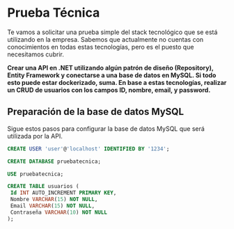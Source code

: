 # Prueba Técnica

Te vamos a solicitar una prueba simple del stack tecnológico que se está utilizando en la empresa. Sabemos que actualmente no cuentas con conocimientos en todas estas tecnologías, pero es el puesto que necesitamos cubrir.

**Crear una API en .NET utilizando algún patrón de diseño (Repository), Entity Framework y conectarse a una base de datos en MySQL. Si todo esto puede estar dockerizado, suma. En base a estas tecnologías, realizar un CRUD de usuarios con los campos ID, nombre, email, y password.**

## Preparación de la base de datos MySQL

Sigue estos pasos para configurar la base de datos MySQL que será utilizada por la API.

   ```sql
   CREATE USER 'user'@'localhost' IDENTIFIED BY '1234';
   
   CREATE DATABASE pruebatecnica;
   
   USE pruebatecnica;
   
   CREATE TABLE usuarios (
    Id INT AUTO_INCREMENT PRIMARY KEY,
    Nombre VARCHAR(15) NOT NULL,
    Email VARCHAR(15) NOT NULL,
    Contraseña VARCHAR(10) NOT NULL
);

